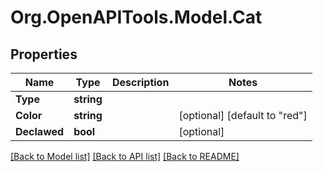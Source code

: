 
# Org.OpenAPITools.Model.Cat

## Properties

Name | Type | Description | Notes
------------ | ------------- | ------------- | -------------
**Type** | **string** |  | 
**Color** | **string** |  | [optional] [default to "red"]
**Declawed** | **bool** |  | [optional] 

[[Back to Model list]](../README.md#documentation-for-models)
[[Back to API list]](../README.md#documentation-for-api-endpoints)
[[Back to README]](../README.md)

